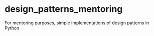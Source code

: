 # design_patterns_mentoring
For mentoring purposes, simple implementations of design patterns in Python
